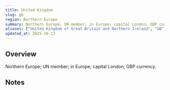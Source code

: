 ```yaml
---
title: United Kingdom
slug: gb
region: Northern Europe
summary: Northern Europe; UN member; in Europe; capital London; GBP currency.
aliases: ["United Kingdom of Great Britain and Northern Ireland", "GB", "UK"]
updated_at: 2025-10-13
---
```


## Overview

Northern Europe; UN member; in Europe; capital London; GBP currency.

## Notes

<!-- Add your first note below -->
